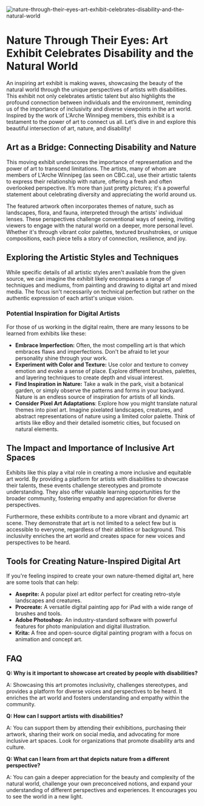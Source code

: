 ![nature-through-their-eyes-art-exhibit-celebrates-disability-and-the-natural-world](https://images.pexels.com/photos/31681567/pexels-photo-31681567.jpeg?auto=compress&cs=tinysrgb&fit=crop&h=627&w=1200)

# Nature Through Their Eyes: Art Exhibit Celebrates Disability and the Natural World

An inspiring art exhibit is making waves, showcasing the beauty of the natural world through the unique perspectives of artists with disabilities. This exhibit not only celebrates artistic talent but also highlights the profound connection between individuals and the environment, reminding us of the importance of inclusivity and diverse viewpoints in the art world. Inspired by the work of L'Arche Winnipeg members, this exhibit is a testament to the power of art to connect us all. Let’s dive in and explore this beautiful intersection of art, nature, and disability!

## Art as a Bridge: Connecting Disability and Nature

This moving exhibit underscores the importance of representation and the power of art to transcend limitations. The artists, many of whom are members of L'Arche Winnipeg (as seen on CBC.ca), use their artistic talents to express their relationship with nature, offering a fresh and often overlooked perspective. It’s more than just pretty pictures; it's a powerful statement about celebrating diversity and appreciating the world around us.

The featured artwork often incorporates themes of nature, such as landscapes, flora, and fauna, interpreted through the artists' individual lenses. These perspectives challenge conventional ways of seeing, inviting viewers to engage with the natural world on a deeper, more personal level. Whether it's through vibrant color palettes, textured brushstrokes, or unique compositions, each piece tells a story of connection, resilience, and joy.

## Exploring the Artistic Styles and Techniques

While specific details of all artistic styles aren't available from the given source, we can imagine the exhibit likely encompasses a range of techniques and mediums, from painting and drawing to digital art and mixed media. The focus isn't necessarily on technical perfection but rather on the authentic expression of each artist's unique vision.

### Potential Inspiration for Digital Artists

For those of us working in the digital realm, there are many lessons to be learned from exhibits like these:

*   **Embrace Imperfection:** Often, the most compelling art is that which embraces flaws and imperfections. Don't be afraid to let your personality shine through your work.
*   **Experiment with Color and Texture:** Use color and texture to convey emotion and evoke a sense of place. Explore different brushes, palettes, and layering techniques to create depth and visual interest.
*   **Find Inspiration in Nature:** Take a walk in the park, visit a botanical garden, or simply observe the patterns and forms in your backyard. Nature is an endless source of inspiration for artists of all kinds.
*   **Consider Pixel Art Adaptations**: Explore how you might translate natural themes into pixel art. Imagine pixelated landscapes, creatures, and abstract representations of nature using a limited color palette. Think of artists like eBoy and their detailed isometric cities, but focused on natural elements.

## The Impact and Importance of Inclusive Art Spaces

Exhibits like this play a vital role in creating a more inclusive and equitable art world. By providing a platform for artists with disabilities to showcase their talents, these events challenge stereotypes and promote understanding. They also offer valuable learning opportunities for the broader community, fostering empathy and appreciation for diverse perspectives.

Furthermore, these exhibits contribute to a more vibrant and dynamic art scene. They demonstrate that art is not limited to a select few but is accessible to everyone, regardless of their abilities or background. This inclusivity enriches the art world and creates space for new voices and perspectives to be heard.

## Tools for Creating Nature-Inspired Digital Art

If you're feeling inspired to create your own nature-themed digital art, here are some tools that can help:

*   **Aseprite:** A popular pixel art editor perfect for creating retro-style landscapes and creatures.
*   **Procreate:** A versatile digital painting app for iPad with a wide range of brushes and tools.
*   **Adobe Photoshop:** An industry-standard software with powerful features for photo manipulation and digital illustration.
*   **Krita:** A free and open-source digital painting program with a focus on animation and concept art.

## FAQ

**Q: Why is it important to showcase art created by people with disabilities?**

A: Showcasing this art promotes inclusivity, challenges stereotypes, and provides a platform for diverse voices and perspectives to be heard. It enriches the art world and fosters understanding and empathy within the community.

**Q: How can I support artists with disabilities?**

A: You can support them by attending their exhibitions, purchasing their artwork, sharing their work on social media, and advocating for more inclusive art spaces. Look for organizations that promote disability arts and culture.

**Q: What can I learn from art that depicts nature from a different perspective?**

A: You can gain a deeper appreciation for the beauty and complexity of the natural world, challenge your own preconceived notions, and expand your understanding of different perspectives and experiences. It encourages you to see the world in a new light.
